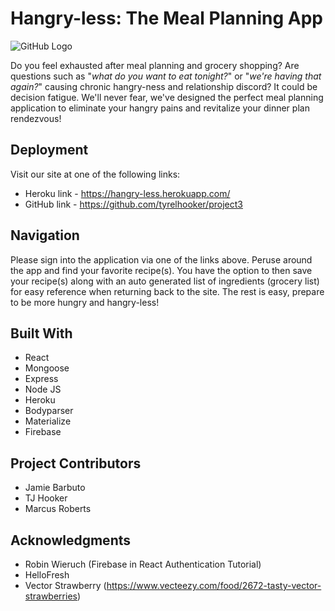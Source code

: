 # Hangry-less: The Meal Planning App

![GitHub Logo](http://4.bp.blogspot.com/-tIQBhqNrqGg/UTDTTnivbBI/AAAAAAAACJE/gfTt1tAT9zY/s1600/freaking+hungry.gif)

Do you feel exhausted after meal planning and grocery shopping? Are questions such as "*what do you want to eat tonight?*" or "*we're having that again?*" causing chronic hangry-ness and relationship discord? It could be decision fatigue. We'll never fear, we've designed the perfect meal planning application to eliminate your hangry pains and revitalize your dinner plan rendezvous!

## Deployment

Visit our site at one of the following links:

* Heroku link  - https://hangry-less.herokuapp.com/ 
* GitHub link -  https://github.com/tyrelhooker/project3


## Navigation
Please sign into the application via one of the links above. Peruse around the app and find your
favorite recipe(s). You have the option to then save your recipe(s) along with an auto generated list of ingredients (grocery list) for easy reference when returning back to the site. The rest is easy, prepare to be more hungry and hangry-less! 


## Built With
 * React
 * Mongoose
 * Express
 * Node JS
 * Heroku
 * Bodyparser
 * Materialize
 * Firebase
 

 ## Project Contributors
 
 * Jamie Barbuto
 * TJ Hooker
 * Marcus Roberts


 ## Acknowledgments
 
 * Robin Wieruch (Firebase in React Authentication Tutorial)
 * HelloFresh
 * Vector Strawberry (https://www.vecteezy.com/food/2672-tasty-vector-strawberries)
